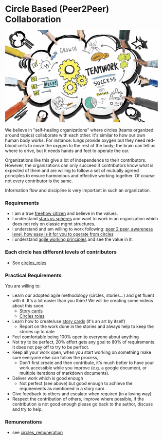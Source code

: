 # Circle Based (Peer2Peer) Collaboration

![](./img/collaboration.png)

We believe in "self-healing organizations" where circles (teams organized around topics) collaborate with each other. It's similar to how our own human body works. For instance: lungs provide oxygen but they need red-blood cells to move the oxygen to the rest of the body; the brain can tell us where to drive, but it needs hands and feet to operate the car.

Organizations like this give a lot of independence to their contributors. However, the organizations can only succeed if contributors know what is expected of them and are willing to follow a set of mutually agreed principles to ensure harmonious and effective working together. Of course not every contributor is the same.

Information flow and discipline is very important in such an organization.

### Requirements

- I am a true [freeflow citizen](freeflow_citizen) and believe in the values.
- I understand [stars vs spheres](stars_vs_spheres) and want to work in an organization which does not rely on classic mgmt structures.
- I understand and am willing to work following: [peer 2 peer, awareness level, how easy is it for you to operate from circles](p2p_awareness_level)
- I understand [agile working principles](agileprinciples) and see the value in it.

### Each circle has different levels of contributors

- See [circles_roles](circles_roles.md)

### Practical Requirements

You are willing to:

- Learn our adopted agile methodology (circles, stories...) and get fluent with it. It's a lot easier than you think! We will be creating some videos about this soon.
    - [Story cards](stories.md)
    - [Circles roles](circles_roles.md)
- Learn how to create/use [story cards](stories.md) (it's an art by itself)
    - Report on the work done in the stories and always help to keep the stories up to date
- Feel comfortable being 100% open to everyone about anything
- Not try to be perfect, 20% effort gets any goal to 80% of requirements. It does not pay off to try to be perfect.
- Keep all your work open, when you start working on something make sure everyone else can follow the process, 
    - Don't first create and then contribute, it's much better to have your work accessible while you improve 
      (e.g. a google document, or multiple iterations of markdown documents).
- Deliver work which is good enough
    - Not perfect (see above) but good enough to achieve the requirements as mentioned in a story card.
- Give feedback to others and escalate when required (in a loving way)
- Respect the contribution of others, improve where possible, if the contribution is not good enough please go back to the author, discuss and try to help.

### Remunerations

- see [circles_remuneration](circles_remuneration.md)
